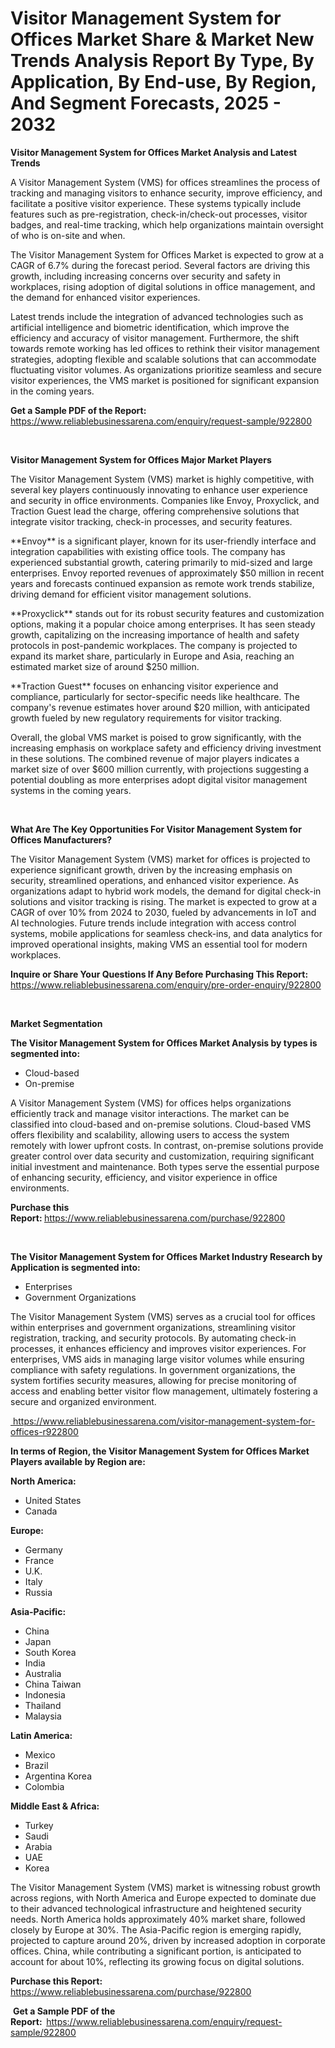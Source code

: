 <p><h1>Visitor Management System for Offices Market Share & Market New Trends Analysis Report By Type, By Application, By End-use, By Region, And Segment Forecasts, 2025 - 2032</h1></p><p><strong>Visitor Management System for Offices Market Analysis and Latest Trends</strong></p>
<p><p>A Visitor Management System (VMS) for offices streamlines the process of tracking and managing visitors to enhance security, improve efficiency, and facilitate a positive visitor experience. These systems typically include features such as pre-registration, check-in/check-out processes, visitor badges, and real-time tracking, which help organizations maintain oversight of who is on-site and when. </p><p>The Visitor Management System for Offices Market is expected to grow at a CAGR of 6.7% during the forecast period. Several factors are driving this growth, including increasing concerns over security and safety in workplaces, rising adoption of digital solutions in office management, and the demand for enhanced visitor experiences. </p><p>Latest trends include the integration of advanced technologies such as artificial intelligence and biometric identification, which improve the efficiency and accuracy of visitor management. Furthermore, the shift towards remote working has led offices to rethink their visitor management strategies, adopting flexible and scalable solutions that can accommodate fluctuating visitor volumes. As organizations prioritize seamless and secure visitor experiences, the VMS market is positioned for significant expansion in the coming years.</p></p>
<p><strong>Get a Sample PDF of the Report:&nbsp;</strong> <a href="https://www.reliablebusinessarena.com/enquiry/request-sample/922800?utm_campaign=3315&utm_medium=2&utm_source=Github&utm_content=ia&utm_term=18042025&utm_id=visitor-management-system-for-offices">https://www.reliablebusinessarena.com/enquiry/request-sample/922800</a></p>
<p>&nbsp;</p>
<p><strong>Visitor Management System for Offices Major Market Players</strong></p>
<p><p>The Visitor Management System (VMS) market is highly competitive, with several key players continuously innovating to enhance user experience and security in office environments. Companies like Envoy, Proxyclick, and Traction Guest lead the charge, offering comprehensive solutions that integrate visitor tracking, check-in processes, and security features.</p><p>**Envoy** is a significant player, known for its user-friendly interface and integration capabilities with existing office tools. The company has experienced substantial growth, catering primarily to mid-sized and large enterprises. Envoy reported revenues of approximately $50 million in recent years and forecasts continued expansion as remote work trends stabilize, driving demand for efficient visitor management solutions.</p><p>**Proxyclick** stands out for its robust security features and customization options, making it a popular choice among enterprises. It has seen steady growth, capitalizing on the increasing importance of health and safety protocols in post-pandemic workplaces. The company is projected to expand its market share, particularly in Europe and Asia, reaching an estimated market size of around $250 million.</p><p>**Traction Guest** focuses on enhancing visitor experience and compliance, particularly for sector-specific needs like healthcare. The company's revenue estimates hover around $20 million, with anticipated growth fueled by new regulatory requirements for visitor tracking.</p><p>Overall, the global VMS market is poised to grow significantly, with the increasing emphasis on workplace safety and efficiency driving investment in these solutions. The combined revenue of major players indicates a market size of over $600 million currently, with projections suggesting a potential doubling as more enterprises adopt digital visitor management systems in the coming years.</p></p>
<p>&nbsp;</p>
<p><strong>What Are The Key Opportunities For Visitor Management System for Offices Manufacturers?</strong></p>
<p><p>The Visitor Management System (VMS) market for offices is projected to experience significant growth, driven by the increasing emphasis on security, streamlined operations, and enhanced visitor experience. As organizations adapt to hybrid work models, the demand for digital check-in solutions and visitor tracking is rising. The market is expected to grow at a CAGR of over 10% from 2024 to 2030, fueled by advancements in IoT and AI technologies. Future trends include integration with access control systems, mobile applications for seamless check-ins, and data analytics for improved operational insights, making VMS an essential tool for modern workplaces.</p></p>
<p><strong>Inquire or Share Your Questions If Any Before Purchasing This Report:</strong> <a href="https://www.reliablebusinessarena.com/enquiry/pre-order-enquiry/922800?utm_campaign=3315&utm_medium=2&utm_source=Github&utm_content=ia&utm_term=18042025&utm_id=visitor-management-system-for-offices">https://www.reliablebusinessarena.com/enquiry/pre-order-enquiry/922800</a></p>
<p>&nbsp;</p>
<p><strong>Market Segmentation</strong></p>
<p><strong>The Visitor Management System for Offices Market Analysis by types is segmented into:</strong></p>
<p><ul><li>Cloud-based</li><li>On-premise</li></ul></p>
<p><p>A Visitor Management System (VMS) for offices helps organizations efficiently track and manage visitor interactions. The market can be classified into cloud-based and on-premise solutions. Cloud-based VMS offers flexibility and scalability, allowing users to access the system remotely with lower upfront costs. In contrast, on-premise solutions provide greater control over data security and customization, requiring significant initial investment and maintenance. Both types serve the essential purpose of enhancing security, efficiency, and visitor experience in office environments.</p></p>
<p><strong>Purchase this Report:&nbsp;</strong><a href="https://www.reliablebusinessarena.com/purchase/922800?utm_campaign=3315&utm_medium=2&utm_source=Github&utm_content=ia&utm_term=18042025&utm_id=visitor-management-system-for-offices">https://www.reliablebusinessarena.com/purchase/922800</a></p>
<p>&nbsp;</p>
<p><strong>The Visitor Management System for Offices Market Industry Research by Application is segmented into:</strong></p>
<p><ul><li>Enterprises</li><li>Government Organizations</li></ul></p>
<p><p>The Visitor Management System (VMS) serves as a crucial tool for offices within enterprises and government organizations, streamlining visitor registration, tracking, and security protocols. By automating check-in processes, it enhances efficiency and improves visitor experiences. For enterprises, VMS aids in managing large visitor volumes while ensuring compliance with safety regulations. In government organizations, the system fortifies security measures, allowing for precise monitoring of access and enabling better visitor flow management, ultimately fostering a secure and organized environment.</p></p>
<p><a href="https://www.reliablebusinessarena.com/visitor-management-system-for-offices-r922800?utm_campaign=3315&utm_medium=2&utm_source=Github&utm_content=ia&utm_term=18042025&utm_id=visitor-management-system-for-offices">&nbsp;https://www.reliablebusinessarena.com/visitor-management-system-for-offices-r922800</a></p>
<p><strong>In terms of Region, the Visitor Management System for Offices Market Players available by Region are:</strong></p>
<p>
    <p> <strong> North America: </strong>
        <ul>
            <li>United States</li>
            <li>Canada</li>
        </ul>
        </p> 
    <p> <strong> Europe: </strong>
        <ul>
            <li>Germany</li>
            <li>France</li>
            <li>U.K.</li>
            <li>Italy</li>
            <li>Russia</li>
        </ul>
        </p> 
    <p> <strong> Asia-Pacific: </strong>
        <ul>
            <li>China</li>
            <li>Japan</li>
            <li>South Korea</li>
            <li>India</li>
            <li>Australia</li>
            <li>China Taiwan</li>
            <li>Indonesia</li>
            <li>Thailand</li>
            <li>Malaysia</li>
        </ul>
        </p> 
    <p> <strong> Latin America: </strong>
        <ul>
            <li>Mexico</li>
            <li>Brazil</li>
            <li>Argentina Korea</li>
            <li>Colombia</li>
        </ul>
        </p> 
    <p> <strong> Middle East & Africa: </strong>
        <ul>
            <li>Turkey</li>
            <li>Saudi</li>
            <li>Arabia</li>
            <li>UAE</li>
            <li>Korea</li>
        </ul>
    </p>
    </p>
<p><p>The Visitor Management System (VMS) market is witnessing robust growth across regions, with North America and Europe expected to dominate due to their advanced technological infrastructure and heightened security needs. North America holds approximately 40% market share, followed closely by Europe at 30%. The Asia-Pacific region is emerging rapidly, projected to capture around 20%, driven by increased adoption in corporate offices. China, while contributing a significant portion, is anticipated to account for about 10%, reflecting its growing focus on digital solutions.</p></p>
<p><strong>Purchase this Report: </strong><a href="https://www.reliablebusinessarena.com/purchase/922800?utm_campaign=3315&utm_medium=2&utm_source=Github&utm_content=ia&utm_term=18042025&utm_id=visitor-management-system-for-offices">https://www.reliablebusinessarena.com/purchase/922800</a></p>
<p>&nbsp;<strong>Get a Sample PDF of the Report:&nbsp;&nbsp;</strong><a href="https://www.reliablebusinessarena.com/enquiry/request-sample/922800?utm_campaign=3315&utm_medium=2&utm_source=Github&utm_content=ia&utm_term=18042025&utm_id=visitor-management-system-for-offices">https://www.reliablebusinessarena.com/enquiry/request-sample/922800</a></p>
<p><strong></strong></p>
<p><p></p><p></p><p></p></p>